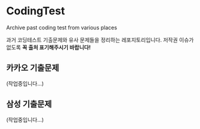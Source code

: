# CodingTest
Archive past coding test from various places

과거 코딩테스트 기출문제와 유사 문제들을 정리하는 레포지토리입니다.
저작권 이슈가 없도록 **꼭 출처 표기해주시기 바랍니다!** 

## 카카오 기출문제   
(작업중입니다...)
   
## 삼성 기출문제
(작업중입니다...)   
   
